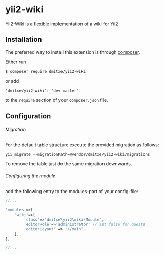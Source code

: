 # yii2-wiki
Yii2-Wiki is a flexible implementation of a wiki for Yii2

## Installation
The preferred way to install this extension is through [composer](http://getcomposer.org/download/).

Either run

```bash
$ composer require dmitxe/yii2-wiki
```

or add

```
"dmitxe/yii2-wiki": "dev-master"
```

to the `require` section of your `composer.json` file.


## Configuration

###### Migration
For the default table structure execute the provided migration as follows:

	yii migrate --migrationPath=@vendor/dmitxe/yii2-wiki/migrations

To remove the table just do the same migration downwards.

###### Configuring the module
add the following entry to the modules-part of your config-file:

```php
//...

'modules'=>[
	'wiki'=>[
		'class'=>'dmitxe\yii2\wiki\Module',
		'editorRole'=>'administrator' // set false for quests
		'editorLayout' => '//main' 
	],
],

//...
```

